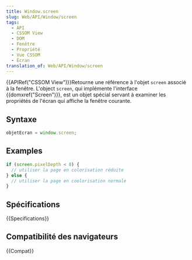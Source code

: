 ```yaml
---
title: Window.screen
slug: Web/API/Window/screen
tags:
  - API
  - CSSOM View
  - DOM
  - Fenêtre
  - Propriété
  - Vue CSSOM
  - Écran
translation_of: Web/API/Window/screen
---
```


{{APIRef("CSSOM View")}}Retourne une référence à l'objet `screen` associé à la fenêtre. L'object `screen`, qui implémente l'interface {{domxref("Screen")}}, est un objet spécial servant à examiner les propriétés de l'écran qui affiche la fenêtre courante.

## Syntaxe

```js
objetEcran = window.screen;
```

## Examples

```js
if (screen.pixelDepth < 8) {
  // utiliser la page en colorisation réduite
} else {
  // utiliser la page en coolorisation normale
}
```

## Spécifications

{{Specifications}}

## Compatibilité des navigateurs

{{Compat}}
